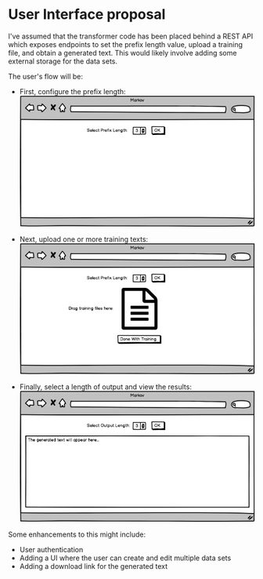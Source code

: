 # User Interface proposal

I've assumed that the transformer code has been placed behind a REST API which exposes endpoints to set the prefix 
length value, upload a training file, and obtain a generated text. This would likely
involve adding some external storage for the data sets.

The user's flow will be:

* First, configure the prefix length:
![1](./1.png)

* Next, upload one or more training texts:
![2](./2.png)

* Finally, select a length of output and view the results:
![3](./3.png)

Some enhancements to this might include:

* User authentication
* Adding a UI where the user can create and edit multiple data sets
* Adding a download link for the generated text
